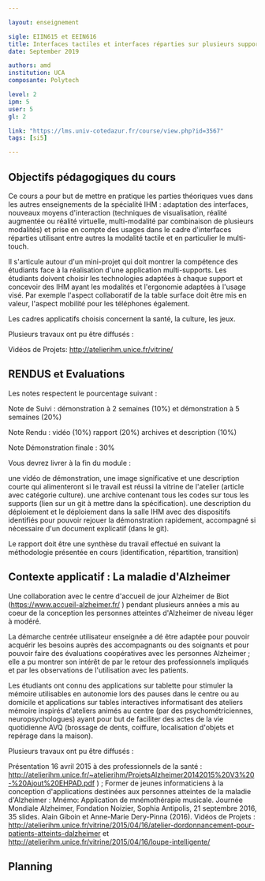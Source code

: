 ```yaml
---

layout: enseignement

sigle: EIIN615 et EEIN616
title: Interfaces tactiles et interfaces réparties sur plusieurs supports
date: September 2019

authors: amd
institution: UCA
composante: Polytech 

level: 2
ipm: 5
user: 5
gl: 2

link: "https://lms.univ-cotedazur.fr/course/view.php?id=3567"
tags: [si5]

---
```


## Objectifs pédagogiques du cours

Ce cours a pour but de mettre en pratique les parties théoriques vues dans les autres enseignements de la spécialité IHM : adaptation des interfaces, nouveaux moyens d'interaction (techniques de visualisation, réalité augmentée ou réalité virtuelle, multi-modalité par combinaison de plusieurs modalités) et prise en compte des usages dans le cadre d'interfaces réparties utilisant entre autres  la modalité tactile et en particulier le multi-touch.

Il s'articule autour d'un mini-projet qui doit montrer la compétence des étudiants face à la réalisation d'une application multi-supports. Les étudiants doivent choisir les technologies adaptées à chaque support et concevoir des IHM ayant les modalités et l'ergonomie adaptées à l'usage visé. Par exemple l'aspect collaboratif de la table surface doit être mis en valeur, l'aspect mobilité pour les téléphones également.

Les cadres applicatifs choisis concernent la santé, la culture, les jeux.

Plusieurs travaux ont pu être diffusés :

Vidéos de Projets: http://atelierihm.unice.fr/vitrine/


## RENDUS et Evaluations
Les notes respectent le pourcentage suivant :

Note de Suivi : démonstration à 2 semaines (10%) et démonstration à 5 semaines (20%)

Note Rendu : vidéo (10%) rapport (20%) archives et description (10%)

Note Démonstration finale : 30%

Vous devrez livrer à la fin du module :

une vidéo de démonstration, une image significative et une description courte qui alimenteront si le travail est réussi la vitrine de l'atelier (article avec catégorie culture).
une archive contenant tous les codes sur tous les supports (lien sur un git à mettre dans la spécification).
une description du déploiement et le déploiement dans la salle IHM avec des dispositifs identifiés pour pouvoir rejouer la démonstration rapidement, accompagné si nécessaire d'un document explicatif (dans le git).


Le rapport doit être une synthèse du travail effectué en suivant la méthodologie présentée en cours (identification, répartition, transition)

## Contexte applicatif : La maladie d'Alzheimer

Une collaboration avec le centre d'accueil de jour Alzheimer de Biot (https://www.accueil-alzheimer.fr/ ) pendant plusieurs années a mis au coeur de la conception les personnes atteintes d'Alzheimer de niveau léger à modéré.

La démarche centrée utilisateur enseignée a dé être adaptée pour pouvoir acquérir les besoins auprès des accompagnants ou des soignants et pour pouvoir faire des évaluations coopératives avec les personnes Alzheimer ; elle a pu montrer son intérêt de par le retour des professionnels impliqués et par les observations de l'utilisation avec les patients.

Les étudiants ont connu des applications sur tablette pour stimuler la mémoire utilisables en autonomie lors des pauses dans le centre ou au domicile et applications sur tables interactives informatisant des ateliers mémoire inspirés d'ateliers animés au centre (par des psychométriciennes, neuropsychologues) ayant pour but de faciliter des actes de la vie quotidienne AVQ (brossage de dents, coiffure, localisation d'objets et repérage dans la maison).

Plusieurs travaux ont pu être diffusés :

Présentation 16 avril 2015 à des professionnels de la santé : http://atelierihm.unice.fr/~atelierihm/ProjetsAlzheimer20142015%20V3%20-%20Ajout%20EHPAD.pdf ) ;
Former de jeunes informaticiens à la conception d'applications destinées aux personnes atteintes de la maladie d'Alzheimer : Mnémo: Application de mnémothérapie musicale. Journée Mondiale Alzheimer, Fondation Noizier, Sophia Antipolis, 21 septembre 2016, 35 slides. Alain Giboin et Anne-Marie Dery-Pinna (2016).
Vidéos de Projets : http://atelierihm.unice.fr/vitrine/2015/04/16/atelier-dordonnancement-pour-patients-atteints-dalzheimer et  http://atelierihm.unice.fr/vitrine/2015/04/16/loupe-intelligente/ 

## Planning 

